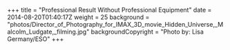 +++
title = "Professional Result Without Professional Equipment"
date = 2014-08-20T01:40:17Z
weight = 25
background = "photos/Director_of_Photography_for_IMAX_3D_movie_Hidden_Universe,_Malcolm_Ludgate,_filming.jpg"
backgroundCopyright = "Photo by: Lisa Germany/ESO"
+++
